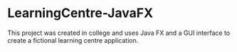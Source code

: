 # LearningCentre-JavaFX

This project was created in college and uses Java FX and a GUI interface to create a fictional learning centre application.
